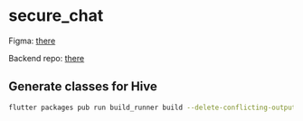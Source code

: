 # secure_chat

Figma: [there](https://www.figma.com/file/o5dU2dz3fhCPWIj91MHVj0/Secure-Chat?node-id=0%3A1&t=oblTWQFKrJ5s9v1I-1)

Backend repo: [there](https://github.com/weldnor/secure-chat-backend)

## Generate classes for Hive

```bash
flutter packages pub run build_runner build --delete-conflicting-outputs
```

